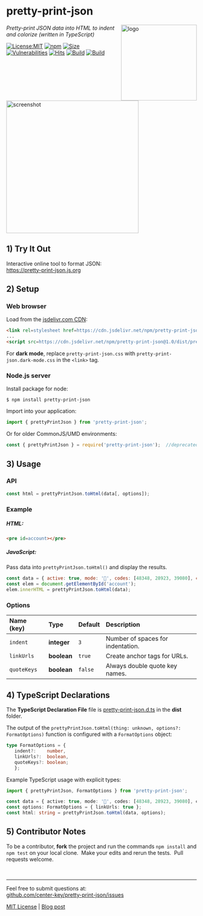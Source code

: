 # pretty-print-json
<img src=https://centerkey.com/graphics/center-key-logo.svg align=right width=200 alt=logo>

_Pretty-print JSON data into HTML to indent and colorize (written in TypeScript)_

[![License:MIT](https://img.shields.io/badge/License-MIT-blue.svg)](https://github.com/center-key/pretty-print-json/blob/main/LICENSE.txt)
[![npm](https://img.shields.io/npm/v/pretty-print-json.svg)](https://www.npmjs.com/package/pretty-print-json)
[![Size](https://badgen.net/bundlephobia/minzip/pretty-print-json)](https://bundlephobia.com/result?p=pretty-print-json)
[![Vulnerabilities](https://snyk.io/test/github/center-key/pretty-print-json/badge.svg)](https://snyk.io/test/github/center-key/pretty-print-json)
[![Hits](https://data.jsdelivr.com/v1/package/npm/pretty-print-json/badge?style=rounded)](https://www.jsdelivr.com/package/npm/pretty-print-json)
[![Build](https://travis-ci.org/center-key/pretty-print-json.svg)](https://travis-ci.org/center-key/pretty-print-json)
[![Build](https://github.com/center-key/pretty-print-json/workflows/build/badge.svg)](https://github.com/center-key/pretty-print-json/actions?query=workflow%3Abuild)

<img width=350 alt=screenshot
   src=https://3.bp.blogspot.com/-M13HQRG7cqQ/XaQvF0Q_KyI/AAAAAAAAJeg/3_CTIgPAh5Yqa29aYPvB1aTO9VsUlksLACNcBGAsYHQ/s1600/pretty-print-json.png>

## 1) Try It Out
Interactive online tool to format JSON:<br>
https://pretty-print-json.js.org

## 2) Setup
### Web browser
Load from the [jsdelivr.com CDN](https://www.jsdelivr.com/package/npm/pretty-print-json):
```html
<link rel=stylesheet href=https://cdn.jsdelivr.net/npm/pretty-print-json@1.0/dist/pretty-print-json.css>
...
<script src=https://cdn.jsdelivr.net/npm/pretty-print-json@1.0/dist/pretty-print-json.min.js></script>
```
For **dark mode**, replace `pretty-print-json.css` with `pretty-print-json.dark-mode.css` in the `<link>` tag.
### Node.js server
Install package for node:
```shell
$ npm install pretty-print-json
```
Import into your application:
```javascript
import { prettyPrintJson } from 'pretty-print-json';
```
Or for older CommonJS/UMD environments:
```javascript
const { prettyPrintJson } = require('pretty-print-json');  //deprecated
```

## 3) Usage
### API
```javascript
const html = prettyPrintJson.toHtml(data[, options]);
```
### Example
##### HTML:
```html
<pre id=account></pre>
```
##### JavaScript:
Pass data into `prettyPrintJson.toHtml()` and display the results.
```javascript
const data = { active: true, mode: '🚃', codes: [48348, 28923, 39080], city: 'London' };
const elem = document.getElementById('account');
elem.innerHTML = prettyPrintJson.toHtml(data);
```
### Options
| Name (key)  | Type        | Default | Description                       |
| :---------- | :---------- | :------ | :-------------------------------- |
| `indent`    | **integer** | `3`     | Number of spaces for indentation. |
| `linkUrls`  | **boolean** | `true`  | Create anchor tags for URLs.      |
| `quoteKeys` | **boolean** | `false` | Always double quote key names.    |

## 4) TypeScript Declarations
The **TypeScript Declaration File** file is [pretty-print-json.d.ts](dist/pretty-print-json.d.ts)
in the **dist** folder.

The output of the `prettyPrintJson.toHtml(thing: unknown, options?: FormatOptions)` function is
configured with a `FormatOptions` object:
```typescript
type FormatOptions = {
   indent?:    number,
   linkUrls?:  boolean,
   quoteKeys?: boolean;
   };
```

Example TypeScript usage with explicit types:
```typescript
import { prettyPrintJson, FormatOptions } from 'pretty-print-json';

const data = { active: true, mode: '🚃', codes: [48348, 28923, 39080], city: 'London' };
const options: FormatOptions = { linkUrls: true };
const html: string = prettyPrintJson.toHtml(data, options);
```

## 5) Contributor Notes
To be a contributor, **fork** the project and run the commands `npm install` and `npm test` on your
local clone.&nbsp; Make your edits and rerun the tests.&nbsp; Pull requests welcome.

<br>

---
Feel free to submit questions at:<br>
[github.com/center-key/pretty-print-json/issues](https://github.com/center-key/pretty-print-json/issues)

[MIT License](LICENSE.txt) | [Blog post](https://blog.centerkey.com/2013/05/javascript-colorized-pretty-print-json.html)
